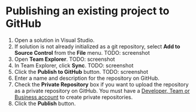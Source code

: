 # Publishing an existing project to GitHub

1. Open a solution in Visual Studio.
2. If solution is not already initialized as a git repository, select **Add to Source Control** from the **File** menu. TODO: screenshot
3. Open **Team Explorer**. TODO: screenshot
4. In Team Explorer, click **Sync**. TODO: screenshot
5. Click the **Publish to GitHub** button. TODO: screenshot
6. Enter a name and description for the repository on GitHub.
7. Check the **Private Repository** box if you want to upload the repository as a private repository on GitHub. You must have a [Developer, Team or Business account](https://github.com/pricing) to create private repositories.
8. Click the **Publish** button.
